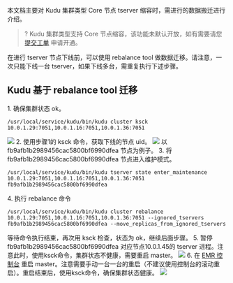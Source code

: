 本文档主要对 Kudu 集群类型 Core 节点 tserver 缩容时，需进行的数据搬迁进行介绍。
>? Kudu 集群类型支持 Core 节点缩容，该功能未默认开放，如有需要请您 [提交工单](https://console.cloud.tencent.com/workorder/category) 申请开通。

在进行 tserver 节点下线前，可以使用 rebalance tool 做数据迁移。请注意，一次只能下线一台 tserver，如果下线多台，需重复执行下述步骤。

## Kudu 基于 rebalance tool 迁移
1. 确保集群状态 ok。
```
/usr/local/service/kudu/bin/kudu cluster ksck 10.0.1.29:7051,10.0.1.16:7051,10.0.1.36:7051
```
![](https://qcloudimg.tencent-cloud.cn/raw/5c363c32fd1b5a56ae5c0a2b76798aae.png)
2. 使用步骤1的 ksck 命令，获取下线的节点 uid。
![](https://qcloudimg.tencent-cloud.cn/raw/3e2bfb44bf57f6a22a615d6bd6a06915.png)
以 fb9afb1b2989456cac5800bf6990dfea 节点为例子。
3. 将 fb9afb1b2989456cac5800bf6990dfea 节点进入维护模式。
```
/usr/local/service/kudu/bin/kudu tserver state enter_maintenance 10.0.1.29:7051,10.0.1.16:7051,10.0.1.36:7051 fb9afb1b2989456cac5800bf6990dfea
```
4. 执行 rebalance 命令
```
/usr/local/service/kudu/bin/kudu cluster rebalance 10.0.1.29:7051,10.0.1.16:7051,10.0.1.36:7051 --ignored_tservers fb9afb1b2989456cac5800bf6990dfea --move_replicas_from_ignored_tservers
```
等待命令执行结束，再次用 ksck 检查，状态为 ok，继续后面步骤。
5. 暂停 fb9afb1b2989456cac5800bf6990dfea 对应节点10.0.1.45的 tserver 进程。注意此时，使用ksck命令，集群状态不健康，需要重启 master。
![](https://qcloudimg.tencent-cloud.cn/raw/48475acf8c1c4a790bfd52a8c353776a.png)
6. 在 [EMR 控制台](https://console.cloud.tencent.com/emr) 重启 master。注意需要手动一台一台的重启（不建议使用控制台的滚动重启）。重启结束后，使用ksck命令，确保集群状态健康。
![](https://qcloudimg.tencent-cloud.cn/raw/02cefeba101a1d555f03345526bc4c2e.png)


